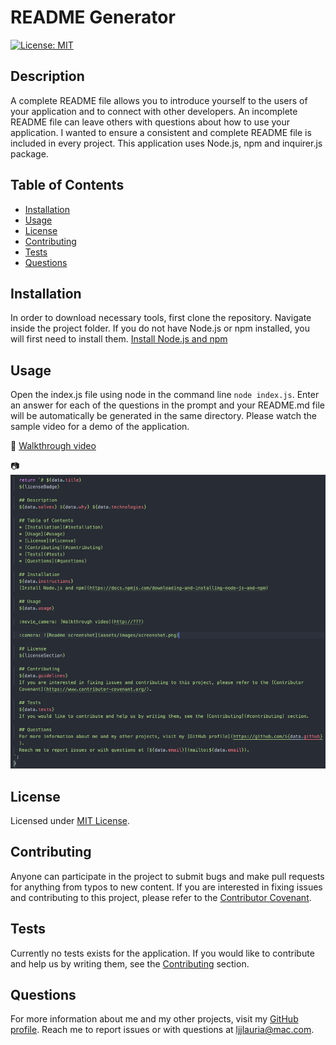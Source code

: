 # README Generator
  [![License: MIT](https://img.shields.io/badge/License-MIT-yellow.svg)](https://opensource.org/licenses/MIT)

  ## Description
  A complete README file allows you to introduce yourself to the users of your application and to connect with other developers. An incomplete README file can leave others with questions about how to use your application. I wanted to ensure a consistent and complete README file is included in every project. This application uses Node.js, npm and inquirer.js package.

  ## Table of Contents
  * [Installation](#installation)
  * [Usage](#usage)
  * [License](#license)
  * [Contributing](#contributing)
  * [Tests](#tests)
  * [Questions](#questions)
  
  ## Installation
  In order to download necessary tools, first clone the repository. Navigate inside the project folder. If you do not have Node.js or npm installed, you will first need to install them.
  [Install Node.js and npm](https://docs.npmjs.com/downloading-and-installing-node-js-and-npm)

  ## Usage
  Open the index.js file using node in the command line `node index.js`. Enter an answer for each of the questions in the prompt and your README.md file will be automatically be generated in the same directory. Please watch the sample video for a demo of the application. 

  :movie_camera: [Walkthrough video](https://drive.google.com/file/d/1-MkZkyA8LZ5mUMFACunCokUpeo7PaZS3/view)

  :camera: ![Readme code](assets/images/screenshot.png)

  ## License
  Licensed under [MIT License](https://spdx.org/licenses/MIT.html).

  ## Contributing
  Anyone can participate in the project to submit bugs and make pull requests for anything from typos to new content.
  If you are interested in fixing issues and contributing to this project, please refer to the [Contributor Covenant](https://www.contributor-covenant.org/).

  ## Tests
  Currently no tests exists for the application. 
  If you would like to contribute and help us by writing them, see the [Contributing](#contributing) section.

  ## Questions
  For more information about me and my other projects, visit my [GitHub profile](https://github.com/LindseyJeeJan).
  Reach me to report issues or with questions at [ljjlauria@mac.com](mailto:ljjlauria@mac.com).
